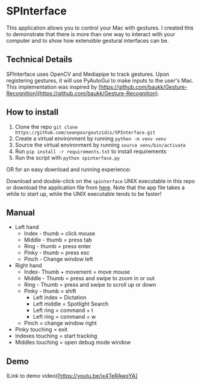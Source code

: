 # SPInterface

This application allows you to control your Mac with gestures. 
I created this to demonstrate that there is more than one way to interact with your computer and to show how extensible gestural interfaces can be.

## Technical Details

SPInterface uses OpenCV and Mediapipe to track gestures. Upon registering gestures, it will use PyAutoGui to make inputs to the user's Mac. 
This implementation was inspired by [https://github.com/baukk/Gesture-Recognition](https://github.com/baukk/Gesture-Recognition).

## How to install

1. Clone the repo `git clone https://github.com/seanpourgoutzidis/SPInterface.git`
2. Create a virtual environment by running `python -m venv venv`
3. Source the virtual environment by running `source venv/bin/activate`
4. Run `pip install -r requirements.txt` to install requirements
5. Run the script with `python spinterface.py`

OR for an easy download and running experience:

Download and double-click on the `spinterface` UNIX executable in this repo or download the application file from [here](https://drive.google.com/drive/folders/18dbiEGc-qIFJMcLnUz8TF7c6weR5K57R?usp=sharing).
Note that the app file takes a while to start up, while the UNIX executable tends to be faster!

## Manual 

* Left hand
    * Index - thumb = click mouse
    * Middle - thumb = press tab
    * Ring - thumb = press enter
    * Pinky - thumb = press esc
    * Pinch - Change window left
* Right hand
    * Index- Thumb + movement = move mouse
    * Middle - Thumb = press and swipe to zoom in or out
    * Ring - Thumb = press and swipe to scroll up or down
    * Pinky - thumb = shift
        * Left index = Dictation
        * Left middle = Spotlight Search
        * Left ring = command + t
        * Left ring = command + w
    * Pinch = change window right
* Pinky touching = exit
* Indexes touching = start tracking
* Middles touching = open debug mode window

## Demo

(Link to demo video)[https://youtu.be/jx4TeRAwqYA]
